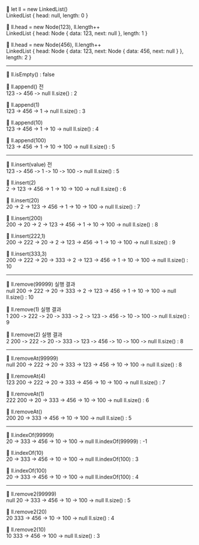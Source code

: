💛 let ll = new LinkedList() <br>
LinkedList { head: null, length: 0 }

💛 ll.head = new Node(123), ll.length++ <br>
LinkedList { head: Node { data: 123, next: null }, length: 1 }

💛 ll.head = new Node(456), ll.length++ <br>
LinkedList {
  head: Node { data: 123, next: Node { data: 456, next: null } },
  length: 2
}


------------ 


💛 ll.isEmpty() : false

💛 ll.append() 전 <br>
123 -> 456 -> null
ll.size() : 2

💛 ll.append(1) <br>
123 -> 456 -> 1 -> null
ll.size() : 3

💛 ll.append(10) <br>
123 -> 456 -> 1 -> 10 -> null
ll.size() : 4

💛 ll.append(100) <br>
123 -> 456 -> 1 -> 10 -> 100 -> null
ll.size() : 5


------------ 


💛 ll.insert(value) 전 <br>
123 -> 456 -> 1 -> 10 -> 100 -> null
ll.size() : 5

💛 ll.insert(2) <br>
2 -> 123 -> 456 -> 1 -> 10 -> 100 -> null
ll.size() : 6

💛 ll.insert(20) <br>
20 -> 2 -> 123 -> 456 -> 1 -> 10 -> 100 -> null
ll.size() : 7

💛 ll.insert(200) <br>
200 -> 20 -> 2 -> 123 -> 456 -> 1 -> 10 -> 100 -> null
ll.size() : 8

💛 ll.insert(222,1) <br>
200 -> 222 -> 20 -> 2 -> 123 -> 456 -> 1 -> 10 -> 100 -> null
ll.size() : 9

💛 ll.insert(333,3) <br>
200 -> 222 -> 20 -> 333 -> 2 -> 123 -> 456 -> 1 -> 10 -> 100 -> null
ll.size() : 10


------------ 


💛 ll.remove(99999) 실행 결과 <br>
null
200 -> 222 -> 20 -> 333 -> 2 -> 123 -> 456 -> 1 -> 10 -> 100 -> null
ll.size() : 10

💛 ll.remove(1) 실행 결과 <br>
1
200 -> 222 -> 20 -> 333 -> 2 -> 123 -> 456 -> 10 -> 100 -> null
ll.size() : 9

💛 ll.remove(2) 실행 결과 <br>
2
200 -> 222 -> 20 -> 333 -> 123 -> 456 -> 10 -> 100 -> null
ll.size() : 8


------------ 


💛 ll.removeAt(99999) <br>
null
200 -> 222 -> 20 -> 333 -> 123 -> 456 -> 10 -> 100 -> null
ll.size() : 8

💛 ll.removeAt(4) <br>
123
200 -> 222 -> 20 -> 333 -> 456 -> 10 -> 100 -> null
ll.size() : 7

💛 ll.removeAt(1) <br>
222
200 -> 20 -> 333 -> 456 -> 10 -> 100 -> null
ll.size() : 6

💛 ll.removeAt() <br>
200
20 -> 333 -> 456 -> 10 -> 100 -> null
ll.size() : 5


------------ 


💛 ll.indexOf(99999) <br>
20 -> 333 -> 456 -> 10 -> 100 -> null
ll.indexOf(99999) : -1

💛 ll.indexOf(10) <br>
20 -> 333 -> 456 -> 10 -> 100 -> null
ll.indexOf(100) : 3

💛 ll.indexOf(100) <br>
20 -> 333 -> 456 -> 10 -> 100 -> null
ll.indexOf(100) : 4


------------ 


💛 ll.remove2(99999) <br>
null
20 -> 333 -> 456 -> 10 -> 100 -> null
ll.size() : 5

💛 ll.remove2(20) <br>
20
333 -> 456 -> 10 -> 100 -> null
ll.size() : 4

💛 ll.remove2(10)  <br>
10
333 -> 456 -> 100 -> null
ll.size() : 3